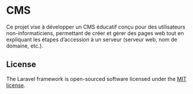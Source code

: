 
# CMS
Ce projet vise à développer un CMS éducatif conçu pour des utilisateurs non-informaticiens, permettant de créer et gérer des pages web tout en expliquant les étapes d’accession à un serveur (serveur web, nom de domaine, etc.).



## License

The Laravel framework is open-sourced software licensed under the [MIT license](https://opensource.org/licenses/MIT).





